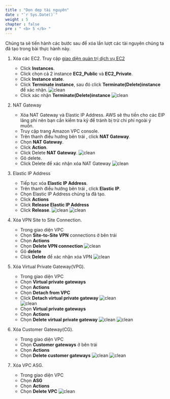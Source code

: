 ```yaml
---
title : "Dọn dẹp tài nguyên"
date : "`r Sys.Date()`"
weight : 5
chapter : false
pre : " <b> 5 </b> "
---
```



Chúng ta sẽ tiến hành các bước sau để xóa lần lượt các tài nguyên chúng ta đã tạo trong bài thực hành này.

1.  Xóa các EC2. Truy cập [giao diện quản trị dịch vụ EC2](https://console.aws.amazon.com/ec2/v2/home)
    -   Click **Instances**.
    -   Click chọn cả 2 instance **EC2_Public** và **EC2_Private**. 
    -   Click **Instance state**.
    -   Click **Terminate instance**, sau đó click **Terminate(Delete)instance** để xác nhận.
        ![clean](/images/5.cleanup/001-clean.png)
    -   Click xác nhận **Terminate(Delete)instance**
        ![clean](/images/5.cleanup/002-clean.png)



2.  NAT Gateway
    -   Xóa NAT Gateway và Elastic IP Address. AWS sẽ thu tiền cho các EIP lãng phí nên bạn cần kiểm tra kỹ để tránh bị trừ chi phí ngoài ý muốn.
    -   Truy cập trang Amazon VPC console.
    -   Trên thanh điều hướng bên trái , click **NAT Gateway**.
    -   Chọn **NAT Gateway**.
    -   Click **Action**.
    -   Click Delete **NAT Gateway**.
     ![clean](/images/5.cleanup/003-clean.png)
    -   Gõ delete.
    -   Click Delete để xác nhận xóa NAT Gateway
    ![clean](/images/5.cleanup/004-clean.png)
    
3.  Elastic IP Address
    -   Tiếp tục xóa **Elastic IP Address**.
    -   Trên thanh điều hướng bên trái , click **Elastic IP**.
    -   Chọn Elastic IP Address chúng ta đã tạo.
    -   Click **Actions**
    -   Click **Release Elastic IP Address**
    -   Click **Release**.
    ![clean](/images/5.cleanup/005-clean.png)
    ![clean](/images/5.cleanup/006-clean.png)

4.  Xóa VPN Site to Site Connection.
    -   Trong giao diện VPC
    -   Chọn **Site-to-Site VPN** connections ở bên trái
    -   Chọn **Actions**
    -   Chọn **Delete VPN connection** 
        ![clean](/images/5.cleanup/007-clean.png)
    -   Gõ **delete**
    -   Click **Delete** để xác nhận xóa VPN
        ![clean](/images/5.cleanup/008-clean.png)   
5.  Xóa Virtual Private Gateway(VPG).
    -   Trong giao diện VPC
    -   Chọn **Virtual private gateways**
    -   Chọn **Actions**
    -   Chọn **Detach from VPC**
    -   Click **Detach virtual private gateway**
        ![clean](/images/5.cleanup/009-clean.png)  
        ![clean](/images/5.cleanup/010-clean.png)
    -   Chọn **Virtual private gateways**
    -   Chọn **Actions**
    -   Chọn **Delete virtual private gateway**
        ![clean](/images/5.cleanup/011-clean.png)
        ![clean](/images/5.cleanup/012-clean.png)    
5.  Xóa Customer Gateway(CG).
    -   Trong giao diện VPC
    -   Chọn **Customer gateways**  ở bên trái
    -   Chọn **Actions**
    -   Chọn **Delete customer gateways** 
        ![clean](/images/5.cleanup/013-clean.png)
        ![clean](/images/5.cleanup/014-clean.png)
6.  Xóa VPC ASG.
    -   Trong giao diện VPC
    -   Chọn **ASG**
    -   Chọn **Actions**
    -   Chọn **Delete VPC** 
        ![clean](/images/5.cleanup/015-clean.png)
        